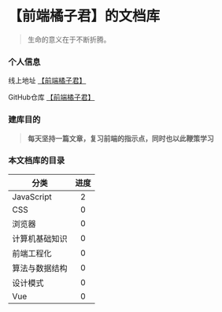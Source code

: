 
# 【前端橘子君】的文档库 <!-- {docsify-ignore} -->


> 生命的意义在于不断折腾。


### 个人信息 <!-- {docsify-ignore} -->
线上地址 [【前端橘子君】](http://xiaoysosheng.top)

GitHub仓库 [【前端橘子君】](https://github.com/xiaoyaosheng-yu/library)


### 建库目的 <!-- {docsify-ignore} -->
> **每天坚持一篇文章，复习前端的指示点，同时也以此鞭策学习**

### 本文档库的目录 <!-- {docsify-ignore} -->

| 分类           | 进度        |
| --------       | :--------: |
| JavaScript     | 2          |
| CSS            | 0          |
| 浏览器         | 0          |
| 计算机基础知识  | 0          |
| 前端工程化     | 0          |
| 算法与数据结构 | 0           |
| 设计模式       | 0          |
| Vue           | 0          |